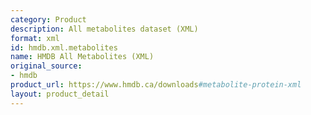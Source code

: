 ```yaml
---
category: Product
description: All metabolites dataset (XML)
format: xml
id: hmdb.xml.metabolites
name: HMDB All Metabolites (XML)
original_source:
- hmdb
product_url: https://www.hmdb.ca/downloads#metabolite-protein-xml
layout: product_detail
---
```

